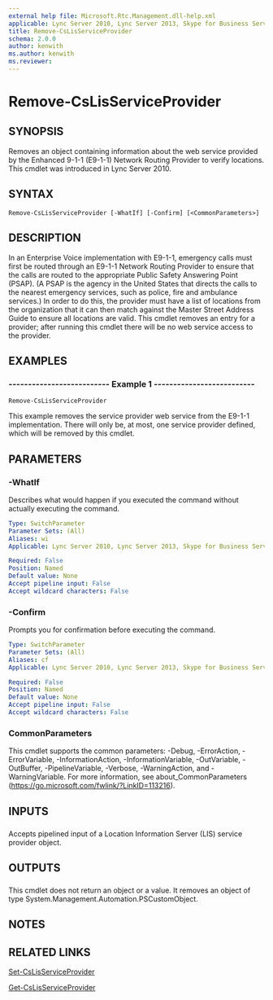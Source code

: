 ```yaml
---
external help file: Microsoft.Rtc.Management.dll-help.xml
applicable: Lync Server 2010, Lync Server 2013, Skype for Business Server 2015, Skype for Business Server 2019
title: Remove-CsLisServiceProvider
schema: 2.0.0
author: kenwith
ms.author: kenwith
ms.reviewer:
---
```


# Remove-CsLisServiceProvider

## SYNOPSIS
Removes an object containing information about the web service provided by the Enhanced 9-1-1 (E9-1-1) Network Routing Provider to verify locations.
This cmdlet was introduced in Lync Server 2010.


## SYNTAX

```
Remove-CsLisServiceProvider [-WhatIf] [-Confirm] [<CommonParameters>]
```

## DESCRIPTION
In an Enterprise Voice implementation with E9-1-1, emergency calls must first be routed through an E9-1-1 Network Routing Provider to ensure that the calls are routed to the appropriate Public Safety Answering Point (PSAP).
(A PSAP is the agency in the United States that directs the calls to the nearest emergency services, such as police, fire and ambulance services.) In order to do this, the provider must have a list of locations from the organization that it can then match against the Master Street Address Guide to ensure all locations are valid.
This cmdlet removes an entry for a provider; after running this cmdlet there will be no web service access to the provider.


## EXAMPLES

### -------------------------- Example 1 --------------------------
```
Remove-CsLisServiceProvider
```

This example removes the service provider web service from the E9-1-1 implementation.
There will only be, at most, one service provider defined, which will be removed by this cmdlet.


## PARAMETERS

### -WhatIf
Describes what would happen if you executed the command without actually executing the command.

```yaml
Type: SwitchParameter
Parameter Sets: (All)
Aliases: wi
Applicable: Lync Server 2010, Lync Server 2013, Skype for Business Server 2015, Skype for Business Server 2019

Required: False
Position: Named
Default value: None
Accept pipeline input: False
Accept wildcard characters: False
```

### -Confirm
Prompts you for confirmation before executing the command.

```yaml
Type: SwitchParameter
Parameter Sets: (All)
Aliases: cf
Applicable: Lync Server 2010, Lync Server 2013, Skype for Business Server 2015, Skype for Business Server 2019

Required: False
Position: Named
Default value: None
Accept pipeline input: False
Accept wildcard characters: False
```

### CommonParameters
This cmdlet supports the common parameters: -Debug, -ErrorAction, -ErrorVariable, -InformationAction, -InformationVariable, -OutVariable, -OutBuffer, -PipelineVariable, -Verbose, -WarningAction, and -WarningVariable. For more information, see about_CommonParameters (https://go.microsoft.com/fwlink/?LinkID=113216).

## INPUTS

###  
Accepts pipelined input of a Location Information Server (LIS) service provider object.

## OUTPUTS

###  
This cmdlet does not return an object or a value.
It removes an object of type System.Management.Automation.PSCustomObject.

## NOTES

## RELATED LINKS

[Set-CsLisServiceProvider](Set-CsLisServiceProvider.md)

[Get-CsLisServiceProvider](Get-CsLisServiceProvider.md)

